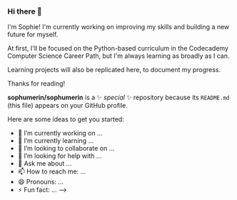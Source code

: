 ### Hi there 👋

I'm Sophie! I'm currently working on improving my skills and building a new future for myself.

At first, I'll be focused on the Python-based curriculum in the Codecademy Computer Science Career Path, but I'm always learning as broadly as I can.

Learning projects will also be replicated here, to document my progress.

Thanks for reading!

**sophumerin/sophumerin** is a ✨ _special_ ✨ repository because its `README.md` (this file) appears on your GitHub profile.

Here are some ideas to get you started:

- 🔭 I’m currently working on ...
- 🌱 I’m currently learning ...
- 👯 I’m looking to collaborate on ...
- 🤔 I’m looking for help with ...
- 💬 Ask me about ...
- 📫 How to reach me: ...
- 😄 Pronouns: ...
- ⚡ Fun fact: ...
-->
